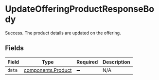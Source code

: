 # UpdateOfferingProductResponseBody

Success. The product details are updated on the offering.


## Fields

| Field                                                    | Type                                                     | Required                                                 | Description                                              |
| -------------------------------------------------------- | -------------------------------------------------------- | -------------------------------------------------------- | -------------------------------------------------------- |
| `data`                                                   | [components.Product](../../models/components/product.md) | :heavy_minus_sign:                                       | N/A                                                      |